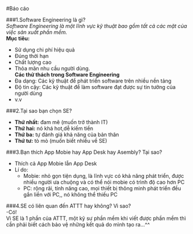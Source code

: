 #Báo cáo  

###1.Software Engineering là gì?  
*Software Engineering là một lĩnh vực kỹ thuật bao gồm tất cả các mặt của việc sản xuất phần mềm.*    
**Mục tiêu:**  
- Sử dụng chi phí hiệu quả
- Đúng thời hạn
- Chất lượng cao
- Thỏa mãn nhu cầu người dùng.  
**Các thử thách trong Software Engineering**  
-  Đa dạng: Các kỹ thuật để phát triển software trên nhiều nền tảng  
-  Độ tin cậy: Các kỹ thuật để làm software đạt được sự tin tưởng của người dùng  
-  v.v  

###2.Tại sao bạn chọn SE?    
- **Thứ nhất:** đam mê (muốn trở thành IT)  
- **Thứ hai:** nó khá hot,dễ kiếm tiền     
- **Thứ ba:** tự đánh giá khả năng của bản thân    
- **Thứ tư:** tò mò  (muốn biết nhiều về SE)  

###3.Bạn thích App Mobie hay App Desk hay Asembly? Tại sao? 
- Thích cả App Mobie lẫn App Desk  
- Lí do:
  -  Mobie: nhỏ gọn tiện dụng, là lĩnh vực có khả năng phát triển, được nhiều người ưa chuộng và có thể nói mobie có trình độ cao hơn PC  
  -  PC: rộng rãi, tính năng cao, mọi thiết bị thông minh phát triển đều gắn liền với PC,, nó không thể thiếu PC   
  
###4.SE có liên quan đến ATTT hay không? Vì sao?  
-Có!  
Vì SE là 1 phần của ATTT, một kỹ sư phần mềm khi viết được phần mềm thì cần phải biết cách bảo vệ những kết quả do mình tạo ra...^^  



